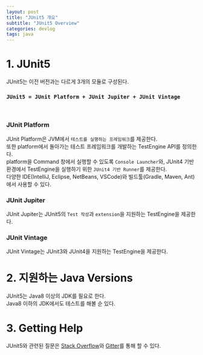```yaml
---
layout: post
title: "JUnit5 개요"
subtitle: "JUnit5 Overview"
categories: devlog
tags: java
---
```


# 1. JUnit5
JUnit5는 이전 버전과는 다르게 3개의 모듈로 구성된다.    
### `JUnit5 = JUnit Platform + JUnit Jupiter + JUnit Vintage`
<br>

### JUnit Platform
JUnit Platform은 JVM에서 `테스트를 실행하는 프레임워크`를 제공한다.   
또한 platform에서 돌아가는 테스트 프레임워크를 개발하는 TestEngine API를 정의한다.   
platform을 Command 창에서 실행할 수 있도록 `Console Launcher`와, JUnit4 기반 환경에서 TestEngine을 실행하기 위한 `JUnit4 기반 Runner`를 제공한다.   
다양한 IDE(IntelliJ, Eclipse, NetBeans, VSCode)와 빌드툴(Gradle, Maven, Ant)에서 사용할 수 있다.

### JUnit Jupiter
JUnit Jupiter는 JUnit5의 `Test 작성`과 `extension`을 지원하는 TestEngine을 제공한다.

### JUnit Vintage
JUnit Vintage는 JUnit3와 JUnit4을 지원하는 TestEngine을 제공한다.

# 2. 지원하는 Java Versions
JUnit5는 Java8 이상의 JDK를 필요로 한다.   
Java8 이하의 JDK에서도 테스트를 해볼 순 있다.   

# 3. Getting Help
JUnit5와 관련된 질문은 [Stack Overflow][SO]와 [Gitter][G]를 통해 할 수 있다.

[SO]: https://stackoverflow.com/questions/tagged/junit5
[G]: https://gitter.im/junit-team/junit5























